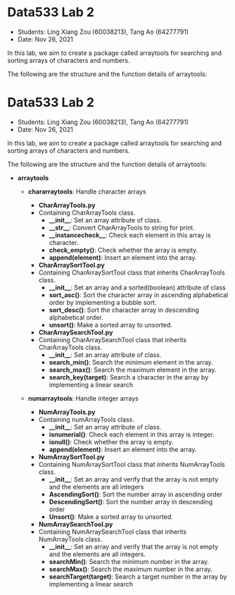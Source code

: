 # Data533 Lab 2
- Students: Ling Xiang Zou (60038213), Tang Ao (64277791)
- Date: Nov 26, 2021

In this lab, we aim to create a package called arraytools for searching and sorting arrays of characters and numbers.

The following are the structure and the function details of arraytools:

# Data533 Lab 2
- Students: Ling Xiang Zou (60038213), Tang Ao (64277791)
- Date: Nov 26, 2021

In this lab, we aim to create a package called arraytools for searching and sorting arrays of characters and numbers.

The following are the structure and the function details of arraytools:

- **arraytools**
  - **chararraytools**: Handle character arrays
    - **CharArrayTools.py**
    - Containing CharArrayTools class.
      - **\_\_init\_\_**: Set an array attribute of class.
      - **\_\_str\_\_**: Convert CharArrayTools to string for print.
      - **\_\_instancecheck\_\_**: Check each element in this array is character.
      - **check_empty()**: Check whether the array is empty.
      - **append(element)**: Insert an element into the array.
    - **CharArraySortTool.py**
    - Containing CharArraySortTool class that inherits CharArrayTools class.
      - **\_\_init\_\_**: Set an array and a sorted(boolean) attribute of class 
      - **sort_asc()**: Sort the character array in ascending alphabetical order by implementing a bubble sort.
      - **sort_desc()**: Sort the character array in descending alphabetical order.
      - **unsort()**: Make a sorted array to unsorted.
    - **CharArraySearchTool.py**
    - Containing CharArraySearchTool class that inherits CharArrayTools class.
      - **\_\_init\_\_**: Set an array attribute of class.
      - **search_min()**: Search the minimum element in the array.
      - **search_max()**: Search the maximum element in the array.
      - **search_key(target)**: Search a character in the array by implementing a linear search

  - **numarraytools**: Handle integer arrays
    - **NumArrayTools.py**
    - Containing numArrayTools class.
      - **\_\_init\_\_**: Set an array attribute of class.
      - **isnumerial()**: Check each element in this array is integer.
      - **isnull()**: Check whether the array is empty.
      - **append(element)**: Insert an element into the array.
    - **NumArraySortTool.py**
    - Containing NumArraySortTool class that inherits NumArrayTools class.
      - **\_\_init\_\_**: Set an array and verify that the array is not empty and the elements are all integers 
      - **AscendingSort()**: Sort the number array in ascending order 
      - **DescendingSort()**: Sort the number array in descending order
      - **Unsort()**: Make a sorted array to unsorted.
    - **NumArraySearchTool.py**
    - Containing NumArraySearchTool class that inherits NumArrayTools class.
      - **\_\_init\_\_**: Set an array and verify that the array is not empty and the elements are all integers.
      - **searchMin()**: Search the minimum number in the array.
      - **searchMax()**: Search the maximum number in the array.
      - **searchTarget(target)**: Search a target number in the array by implementing a linear search